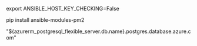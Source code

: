 export ANSIBLE_HOST_KEY_CHECKING=False

pip install ansible-modules-pm2

"${azurerm_postgresql_flexible_server.db.name}.postgres.database.azure.com"